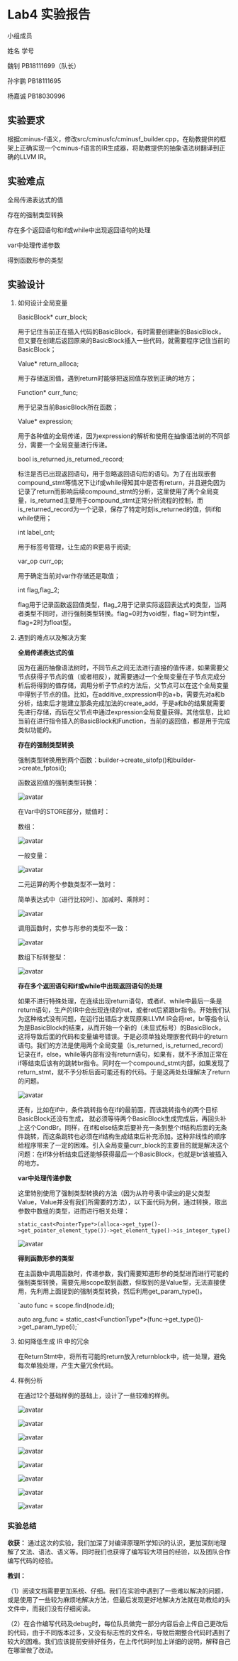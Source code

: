 # Lab4 实验报告

小组成员 

姓名    学号

魏钊    PB18111699（队长）

孙宇鹏  PB18111695

杨嘉诚  PB18030996

## 实验要求

根据cminus-f语义，修改src/cminusfc/cminusf_builder.cpp，在助教提供的框架上正确实现一个cminus-f语言的IR生成器，将助教提供的抽象语法树翻译到正确的LLVM IR。

## 实验难点

全局传递表达式的值

存在的强制类型转换

存在多个返回语句和if或while中出现返回语句的处理

var中处理传递参数

得到函数形参的类型

## 实验设计
1. 如何设计全局变量

    BasicBlock* curr_block;

    用于记住当前正在插入代码的BasicBlock，有时需要创建新的BasicBlock，但又要在创建后返回原来的BasicBlock插入一些代码，就需要程序记住当前的BasicBlock；
    
    Value* return_alloca;

    用于存储返回值，遇到return时能够把返回值存放到正确的地方；
    
    Function* curr_func;

    用于记录当前BasicBlock所在函数；
    
    Value* expression;

    用于各种值的全局传递，因为expression的解析和使用在抽像语法树的不同部分，需要一个全局变量进行传递。
    
    bool is_returned,is_returned_record;

    标注是否已出现返回语句，用于忽略返回语句后的语句。为了在出现嵌套compound_stmt等情况下让if或while得知其中是否有return，并且避免因为记录了return而影响后续compound_stmt的分析，这里使用了两个全局变量，is_returned主要用于compound_stmt正常分析流程的控制，而is_returned_record为一个记录，保存了特定时刻is_returned的值，供if和while使用；
    
    int label_cnt;

    用于标签号管理，让生成的IR更易于阅读;
    
    var_op curr_op;

    用于确定当前对var作存储还是取值；
    
    int flag,flag_2;
    
    flag用于记录函数返回值类型，flag_2用于记录实际返回表达式的类型，当两者类型不同时，进行强制类型转换。flag=0时为void型，flag=1时为int型，flag=2时为float型。
2. 遇到的难点以及解决方案
    
    **全局传递表达式的值**
    
    因为在遍历抽像语法树时，不同节点之间无法进行直接的值传递，如果需要父节点获得子节点的值（或者相反），就需要通过一个全局变量在子节点完成分析后将得到的值存储，调用分析子节点的方法后，父节点可以在这个全局变量中得到子节点的值。比如，在additive_expression中的a+b，需要先对a和b分析，结束后才能建立那条完成加法的create_add，于是a和b的结果就需要先进行存储，而后在父节点中通过expression全局变量获得。其他信息，比如当前在进行指令插入的BasicBlock和Function，当前的返回值，都是用于完成类似功能的。
    
    **存在的强制类型转换**
    
    强制类型转换用到两个函数：builder->create_sitofp()和builder->create_fptosi();
    
    函数返回值的强制类型转换：
    
    ![avatar](./figs/1.png)
    
    在Var中的STORE部分，赋值时：
    
    数组：
    
    ![avatar](./figs/2.png)
    
    一般变量：
    
    ![avatar](./figs/3.png)
    
    二元运算的两个参数类型不一致时：
    
    简单表达式中（进行比较时）、加减时、乘除时：
    
    ![avatar](./figs/4.png)
    
    调用函数时，实参与形参的类型不一致：
    
    ![avatar](./figs/5.png)
    
    数组下标转整型：
    
    ![avatar](./figs/6.png)
    
    **存在多个返回语句和if或while中出现返回语句的处理**
    
    如果不进行特殊处理，在连续出现return语句，或者if、while中最后一条是return语句，生产的IR中会出现连续的ret，或者ret后紧跟br指令。开始我们认为这种格式没有问题，在运行出错后才发现原来LLVM IR会将ret，br等指令认为是BasicBlock的结束，从而开始一个新的（未显式标号）的BasicBlock，这将导致后面的代码和变量编号错误。于是必须单独处理嵌套代码中的return语句。我们的方法是使用两个全局变量（is_returned, is_returned_record）记录在if，else，while等内部有没有return语句，如果有，就不予添加正常在if等结束后该有的跳转br指令。同时在一个compound_stmt内部，如果发现了return_stmt，就不予分析后面可能还有的代码。于是这两处处理解决了return的问题。
    
    ![avatar](./figs/7.png)
    
    还有，比如在if中，条件跳转指令在if的最前面，而该跳转指令的两个目标BasicBlock还没有生成， 就必须等待两个BasicBlock生成完成后，再回头补上这个CondBr。同样，在if和else结束后要补充一条到整个if结构后面的无条件跳转，而这条跳转也必须在if结构生成结束后补充添加。这种非线性的顺序给程序带来了一定的困难。引入全局变量curr_block的主要目的就是解决这个问题：在if体分析结束后还能够获得最后一个BasicBlock，也就是br该被插入的地方。
    
    **var中处理传递参数**
    
    这里特别使用了强制类型转换的方法（因为从符号表中读出的是父类型Value，Value并没有我们所需要的方法），以下面代码为例，通过转换，取出参数中数组的类型，进而进行相关处理：
    
    `static_cast<PointerType*>(alloca->get_type()->get_pointer_element_type())->get_element_type()->is_integer_type()`
    
    ![avatar](./figs/8.png)
   
    **得到函数形参的类型**
    
    在主函数中调用函数时，传递参数，我们需要知道形参的类型进而进行可能的强制类型转换，需要先用scope取到函数，但取到的是Value型，无法直接使用，先利用上面提到的强制类型转换，然后利用get_param_type()。
    
   `auto func = scope.find(node.id);
    
    auto arg_func = static_cast<FunctionType*>(func->get_type())->get_param_type(i);`

3. 如何降低生成 IR 中的冗余

    在ReturnStmt中，将所有可能的return放入returnblock中，统一处理，避免每次单独处理，产生大量冗余代码。

4. 样例分析

    在通过12个基础样例的基础上，设计了一些较难的样例。
    
    ![avatar](./figs/9.png)
    
    ![avatar](./figs/10.png)
    
    ![avatar](./figs/11.png)
    
    ![avatar](./figs/12.png)
    
    ![avatar](./figs/13.png)
    
    ![avatar](./figs/14.png)
    
    ![avatar](./figs/15.png)
    
    ![avatar](./figs/16.png)
    

### 实验总结

**收获：**
    通过这次的实验，我们加深了对编译原理所学知识的认识，更加深刻地理解了文法、语法、语义等。同时我们也获得了编写较大项目的经验，以及团队合作编写代码的经验。

**教训：**

（1）阅读文档需要更加系统、仔细。我们在实验中遇到了一些难以解决的问题，或是使用了一些较为麻烦地解决方法，但最后发现更好地解决方法就在助教给的头文件中，而我们没有仔细阅读。

（2）在合作编写代码及debug时，每位队员做完一部分内容后会上传自己更改后的代码，由于不同版本过多，又没有标志性的文件名，导致后期整合代码时遇到了较大的困难。我们应该提前安排好任务，在上传代码时加上详细的说明，解释自己在哪里做了改动。

